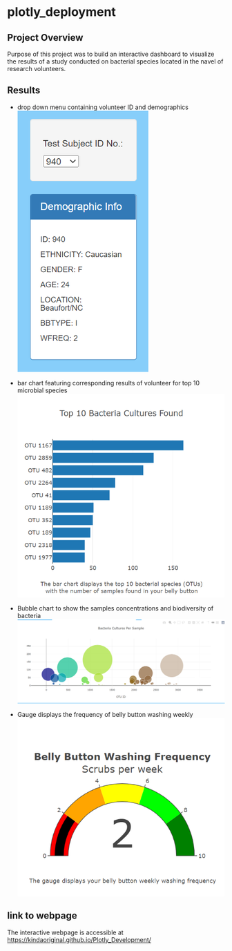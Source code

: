 # plotly_deployment
## Project Overview
Purpose of this project was to build an interactive dashboard to visualize the results of a study conducted on bacterial species located in the navel of research volunteers.
## Results
* drop down menu containing volunteer ID and demographics
![belly_ID](images/belly_ID.PNG)

* bar chart featuring corresponding results of volunteer for top 10 microbial species 
![belly_bar](images/belly_bar.PNG)

* Bubble chart to show the samples concentrations and biodiversity of bacteria
![belly_bubble](images/belly_bubble.PNG)

* Gauge displays the frequency of belly button washing weekly
![belly_frequency](images/belly_frequency.PNG)



## link to webpage
The interactive webpage is accessible at https://kindaoriginal.github.io/Plotly_Development/
